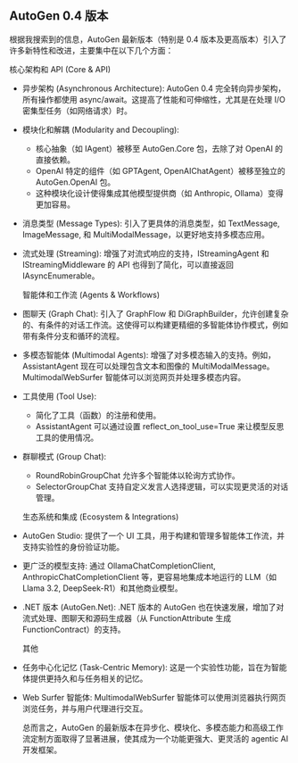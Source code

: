 
## AutoGen 0.4 版本

根据我搜索到的信息，AutoGen 最新版本（特别是 0.4 版本及更高版本）引入了许多新特性和改进，主要集中在以下几个方面：

  核心架构和 API (Core & API)

* 异步架构 (Asynchronous Architecture): AutoGen 0.4 完全转向异步架构，所有操作都使用 async/await。这提高了性能和可伸缩性，尤其是在处理 I/O 密集型任务（如网络请求）时。
* 模块化和解耦 (Modularity and Decoupling):
  * 核心抽象（如 IAgent）被移至 AutoGen.Core 包，去除了对 OpenAI 的直接依赖。
  * OpenAI 特定的组件（如 GPTAgent, OpenAIChatAgent）被移至独立的 AutoGen.OpenAI 包。
  * 这种模块化设计使得集成其他模型提供商（如 Anthropic, Ollama）变得更加容易。
* 消息类型 (Message Types): 引入了更具体的消息类型，如 TextMessage, ImageMessage, 和 MultiModalMessage，以更好地支持多模态应用。
* 流式处理 (Streaming): 增强了对流式响应的支持，IStreamingAgent 和 IStreamingMiddleware 的 API 也得到了简化，可以直接返回 IAsyncEnumerable<IStreamingMessage>。

  智能体和工作流 (Agents & Workflows)

* 图聊天 (Graph Chat): 引入了 GraphFlow 和 DiGraphBuilder，允许创建复杂的、有条件的对话工作流。这使得可以构建更精细的多智能体协作模式，例如带有条件分支和循环的流程。
* 多模态智能体 (Multimodal Agents): 增强了对多模态输入的支持。例如，AssistantAgent 现在可以处理包含文本和图像的 MultiModalMessage。MultimodalWebSurfer
     智能体可以浏览网页并处理多模态内容。
* 工具使用 (Tool Use):
  * 简化了工具（函数）的注册和使用。
  * AssistantAgent 可以通过设置 reflect_on_tool_use=True 来让模型反思工具的使用情况。
* 群聊模式 (Group Chat):
  * RoundRobinGroupChat 允许多个智能体以轮询方式协作。
  * SelectorGroupChat 支持自定义发言人选择逻辑，可以实现更灵活的对话管理。

  生态系统和集成 (Ecosystem & Integrations)

* AutoGen Studio: 提供了一个 UI 工具，用于构建和管理多智能体工作流，并支持实验性的身份验证功能。
* 更广泛的模型支持: 通过 OllamaChatCompletionClient, AnthropicChatCompletionClient 等，更容易地集成本地运行的 LLM（如 Llama 3.2, DeepSeek-R1）和其他商业模型。
* .NET 版本 (AutoGen.Net): .NET 版本的 AutoGen 也在快速发展，增加了对流式处理、图聊天和源码生成器（从 FunctionAttribute 生成 FunctionContract）的支持。

  其他

* 任务中心化记忆 (Task-Centric Memory): 这是一个实验性功能，旨在为智能体提供更持久和与任务相关的记忆。
* Web Surfer 智能体: MultimodalWebSurfer 智能体可以使用浏览器执行网页浏览任务，并与用户代理进行交互。

  总而言之，AutoGen 的最新版本在异步化、模块化、多模态能力和高级工作流定制方面取得了显著进展，使其成为一个功能更强大、更灵活的 agentic AI 开发框架。
